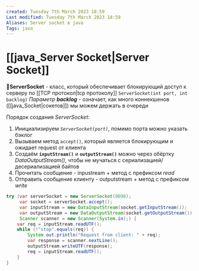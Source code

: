 ```yaml
---
created: Tuesday 7th March 2023 18:59
Last modified: Tuesday 7th March 2023 18:59
Aliases: Server socket в java
Tags: java
---
```


# [[java_Server Socket|Server Socket]]

📌**ServerSocket** -  класс, который обеспечивает блокирующий доступ к серверу по [[TCP протокол|tcp протоколу]] 
`ServerSocket(int port, int backlog)`
*Параметр **backlog*** - означает, как много коннекшенов ([[java_Socket|сокетов]]) мы можем держать в очереди

Порядок создания *ServerSocket*:
1. Инициализируем *`ServerSocket(port)`*, помимо порта можно указать бэклог
2. Вызываем метод `accept()`, который является блокирующим и ожидает request от клиента
3. Создаём **`inputStream()`** и **`outputStream()`** можно через обёртку *DataOutputStream()*, чтобы не мучаться с сериализацией/десериализацией байтов
4. Прочитать сообщение - inpustream + метод с префиксом *read*
5. Отправить сообщение клиенту - outputstream + метод с префиксом *write*

```java
try (var serverSocket = new ServerSocket(8098);  
     var socket = serverSocket.accept();  
     var inputStream = new DataInputStream(socket.getInputStream());  
     var outputStream = new DataOutputStream(socket.getOutputStream());  
     Scanner scanner = new Scanner(System.in);) {  
    var req = inputStream.readUTF();  
    while (!"stop".equals(req)) {  
        System.out.println("Request from client: " + req);  
        var response = scanner.nextLine();  
        outputStream.writeUTF(response);  
        req = inputStream.readUTF();  
    }  
}
```